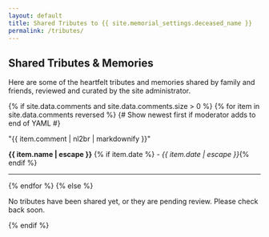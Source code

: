 ```yaml
---
layout: default
title: Shared Tributes to {{ site.memorial_settings.deceased_name }}
permalink: /tributes/
---
```


## Shared Tributes & Memories

Here are some of the heartfelt tributes and memories shared by family and friends, reviewed and curated by the site administrator.

<div class="tributes-list">
{% if site.data.comments and site.data.comments.size > 0 %}
    {% for item in site.data.comments reversed %} {# Show newest first if moderator adds to end of YAML #}
    <article class="tribute-item">
        <p>"{{ item.comment | nl2br | markdownify }}"</p>
        <footer>
            <strong class="tribute-name">{{ item.name | escape }}</strong>
            {% if item.date %}<em class="tribute-date"> - {{ item.date | escape }}</em>{% endif %}
        </footer>
    </article>
    <hr class="tribute-divider">
    {% endfor %}
{% else %}
    <p>No tributes have been shared yet, or they are pending review. Please check back soon.</p>
{% endif %}
</div>